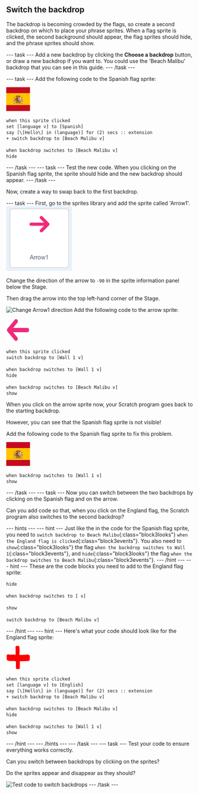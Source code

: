 ## Switch the backdrop

The backdrop is becoming crowded by the flags, so create a second backdrop on which to place your phrase sprites. When a flag sprite is clicked, the second background should appear, the flag sprites should hide, and the phrase sprites should show.

--- task ---
Add a new backdrop by clicking the **Choose a backdrop** button, or draw a new backdrop if you want to. You could use the 'Beach Malibu' backdrop that you can see in this guide.
--- /task ---

--- task ---
Add the following code to the Spanish flag sprite:

![Spain sprite](images/spainSmall.png)
```blocks3
when this sprite clicked
set [language v] to [Spanish]
say [\[Hello\] in (language)] for (2) secs :: extension
+ switch backdrop to [Beach Malibu v]

when backdrop switches to [Beach Malibu v]
hide
```

--- /task ---
--- task ---
Test the new code. When you clicking on the Spanish flag sprite, the sprite should hide and the new backdrop should appear.
--- /task ---

Now, create a way to swap back to the first backdrop.

--- task ---
First, go to the sprites library and add the sprite called 'Arrow1'.
![Arrow1 sprite](images/arrow1Sprite.png)

Change the direction of the arrow to `-90` in the sprite information panel below the Stage.

Then drag the arrow into the top left-hand corner of the Stage.

![Change Arrow1 direction](images/arrowDirection.png)
Add the following code to the arrow sprite:

![Arrow sprite](images/arrow1small.png)
```blocks3
when this sprite clicked
switch backdrop to [Wall 1 v]

when backdrop switches to [Wall 1 v]
hide

when backdrop switches to [Beach Malibu v]
show
```

When you click on the arrow sprite now, your Scratch program goes back to the starting backdrop.

However, you can see that the Spanish flag sprite is not visible!

Add the following code to the Spanish flag sprite to fix this problem.

![Spain sprite](images/spainSmall.png)
```blocks3
when backdrop switches to [Wall 1 v]
show
```
--- /task ---
--- task ---
Now you can switch between the two backdrops by clicking on the Spanish flag and on the arrow.

Can you add code so that, when you click on the England flag, the Scratch program also switches to the second backdrop?

--- hints ---
--- hint ---
Just like the in the code for the Spanish flag sprite, you need to `switch backdrop to Beach Malibu`{:class="block3looks"} `when the England flag is clicked`{:class="block3events"}. You also need to `show`{:class="block3looks"} the flag `when the backdrop switches to Wall 1`{:class="block3events"}, and `hide`{:class="block3looks"} the flag `when the backdrop switches to Beach Malibu`{:class="block3events"}.
--- /hint ---
--- hint ---
These are the code blocks you need to add to the England flag sprite:
```blocks3
hide

when backdrop switches to [ v]

show

switch backdrop to [Beach Malibu v]
```
--- /hint ---
--- hint ---
Here's what your code should look like for the England flag sprite:

![England sprite](images/englandSmall.png)
```blocks3
when this sprite clicked
set [language v] to [English]
say [\[Hello\] in (language)] for (2) secs :: extension
+ switch backdrop to [Beach Malibu v]

when backdrop switches to [Beach Malibu v]
hide

when backdrop switches to [Wall 1 v]
show
```
--- /hint ---
--- /hints ---
--- /task ---
--- task ---
Test your code to ensure everything works correctly.

Can you switch between backdrops by clicking on the sprites?

Do the sprites appear and disappear as they should?

![Test code to switch backdrops](images/testBackdropSwap.gif)
--- /task ---

